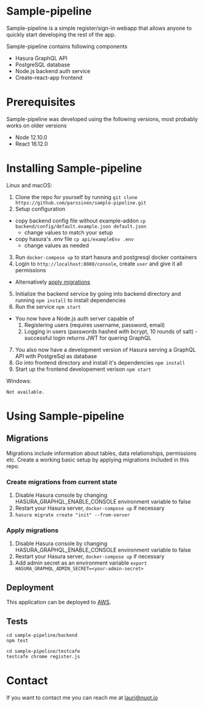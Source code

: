 # Sample-pipeline

Sample-pipeline is a simple register/sign-in webapp that allows anyone to quickly start developing the rest of the app.

Sample-pipeline contains following components
* Hasura GraphQL API
* PostgreSQL database
* Node.js backend auth service
* Create-react-app frontend

# Prerequisites

Sample-pipeline was developed using the following versions, most probably works on older versions
* Node 12.10.0
* React 16.12.0

# Installing Sample-pipeline

Linux and macOS:

1. Clone the repo for yourself by running `git clone https://github.com/parssinen/sample-pipeline.git`
2. Setup configuration
  - copy backend config file without example-addon `cp backend/config/default.example.json default.json`
    - change values to match your setup
  - copy hasura's .env file `cp api/exampleEnv .env`
    - change values as needed
3. Run `docker-compose up` to start hasura and postgresql docker containers
4. Login to `http://localhost:8080/console`, create `user` and give it all permissions
  - Alternatively [apply migrations](##Migrations)
5. Initialize the backend service by going into backend directory and running `npm install` to install dependencies
6. Run the service `npm start`
  - You now have a Node.js auth server capable of
    1. Registering users (requires username, password, email)
    2. Logging in users (passwords hashed with bcrypt, 10 rounds of salt) - successful login returns JWT for quering GraphQL
7. You also now have a development version of Hasura serving a GraphQL API with PostgreSql as database
8. Go into frontend directory and install it's dependencies `npm install`
9. Start up the frontend developement verison `npm start`



Windows:
```
Not available.
```
# Using Sample-pipeline


## Migrations

Migrations include information about tables, data relationships, permissions etc.
Create a working basic setup by applying migrations included in this repo.

### Create migrations from current state

1. Disable Hasura console by changing HASURA_GRAPHQL_ENABLE_CONSOLE environment variable to false
2. Restart your Hasura server, `docker-compose up` if necessary
3. `hasura migrate create "init" --from-server`

### Apply migrations

1. Disable Hasura console by changing HASURA_GRAPHQL_ENABLE_CONSOLE environment variable to false
2. Restart your Hasura server, `docker-compose up` if necessary
3. Add admin secret as an environment variable `export HASURA_GRAPHQL_ADMIN_SECRET=<your-admin-secret>`


## Deployment

This application can be deployed to [AWS](AWS.md).

## Tests

```
cd sample-pipeline/backend
npm test

cd sample-pipeline/testcafe
testcafe chrome register.js
```

# Contact

If you want to contact me you can reach me at lauri@nuot.io
